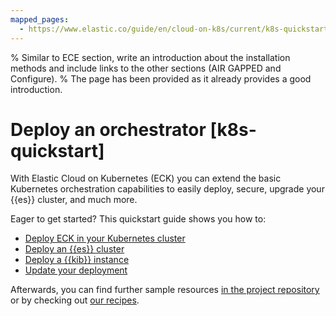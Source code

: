 ```yaml
---
mapped_pages:
  - https://www.elastic.co/guide/en/cloud-on-k8s/current/k8s-quickstart.html
---
```


% Similar to ECE section, write an introduction about the installation methods and include links to the other sections (AIR GAPPED and Configure).
% The page has been provided as it already provides a good introduction.


# Deploy an orchestrator [k8s-quickstart]

With Elastic Cloud on Kubernetes (ECK) you can extend the basic Kubernetes orchestration capabilities to easily deploy, secure, upgrade your {{es}} cluster, and much more.

Eager to get started? This quickstart guide shows you how to:

* [Deploy ECK in your Kubernetes cluster](install-using-yaml-manifest-quickstart.md)
* [Deploy an {{es}} cluster](elasticsearch-deployment-quickstart.md)
* [Deploy a {{kib}} instance](kibana-instance-quickstart.md)
* [Update your deployment](update-deployments.md)

Afterwards, you can find further sample resources [in the project repository](https://github.com/elastic/cloud-on-k8s/tree/2.16/config/samples) or by checking out [our recipes](recipes.md).


